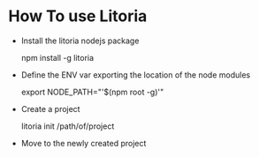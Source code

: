 # How To use Litoria 

* Install the litoria nodejs package

    npm install -g litoria
    
* Define the ENV var exporting the location of the node modules
    
    export NODE_PATH="'$(npm root -g)'"
    
* Create a project  
  
  litoria init /path/of/project
  
* Move to the newly created project
  
  
